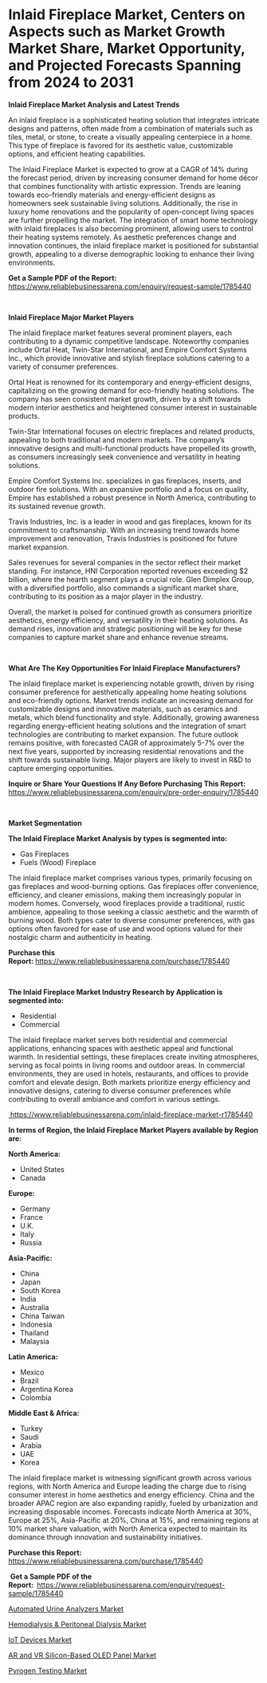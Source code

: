 <p><h1>Inlaid Fireplace Market, Centers on Aspects such as Market Growth Market Share, Market Opportunity, and Projected Forecasts Spanning from 2024 to 2031</h1></p><p><strong>Inlaid Fireplace Market Analysis and Latest Trends</strong></p>
<p><p>An inlaid fireplace is a sophisticated heating solution that integrates intricate designs and patterns, often made from a combination of materials such as tiles, metal, or stone, to create a visually appealing centerpiece in a home. This type of fireplace is favored for its aesthetic value, customizable options, and efficient heating capabilities. </p><p>The Inlaid Fireplace Market is expected to grow at a CAGR of 14% during the forecast period, driven by increasing consumer demand for home décor that combines functionality with artistic expression. Trends are leaning towards eco-friendly materials and energy-efficient designs as homeowners seek sustainable living solutions. Additionally, the rise in luxury home renovations and the popularity of open-concept living spaces are further propelling the market. The integration of smart home technology with inlaid fireplaces is also becoming prominent, allowing users to control their heating systems remotely. As aesthetic preferences change and innovation continues, the inlaid fireplace market is positioned for substantial growth, appealing to a diverse demographic looking to enhance their living environments.</p></p>
<p><strong>Get a Sample PDF of the Report:&nbsp;</strong> <a href="https://www.reliablebusinessarena.com/enquiry/request-sample/1785440?utm_campaign=1284&utm_medium=2&utm_source=Github&utm_content=ia&utm_term=08102024&utm_id=inlaid-fireplace">https://www.reliablebusinessarena.com/enquiry/request-sample/1785440</a></p>
<p>&nbsp;</p>
<p><strong>Inlaid Fireplace Major Market Players</strong></p>
<p><p>The inlaid fireplace market features several prominent players, each contributing to a dynamic competitive landscape. Noteworthy companies include Ortal Heat, Twin-Star International, and Empire Comfort Systems Inc., which provide innovative and stylish fireplace solutions catering to a variety of consumer preferences.</p><p>Ortal Heat is renowned for its contemporary and energy-efficient designs, capitalizing on the growing demand for eco-friendly heating solutions. The company has seen consistent market growth, driven by a shift towards modern interior aesthetics and heightened consumer interest in sustainable products.</p><p>Twin-Star International focuses on electric fireplaces and related products, appealing to both traditional and modern markets. The company’s innovative designs and multi-functional products have propelled its growth, as consumers increasingly seek convenience and versatility in heating solutions.</p><p>Empire Comfort Systems Inc. specializes in gas fireplaces, inserts, and outdoor fire solutions. With an expansive portfolio and a focus on quality, Empire has established a robust presence in North America, contributing to its sustained revenue growth.</p><p>Travis Industries, Inc. is a leader in wood and gas fireplaces, known for its commitment to craftsmanship. With an increasing trend towards home improvement and renovation, Travis Industries is positioned for future market expansion.</p><p>Sales revenues for several companies in the sector reflect their market standing. For instance, HNI Corporation reported revenues exceeding $2 billion, where the hearth segment plays a crucial role. Glen Dimplex Group, with a diversified portfolio, also commands a significant market share, contributing to its position as a major player in the industry.</p><p>Overall, the market is poised for continued growth as consumers prioritize aesthetics, energy efficiency, and versatility in their heating solutions. As demand rises, innovation and strategic positioning will be key for these companies to capture market share and enhance revenue streams.</p></p>
<p>&nbsp;</p>
<p><strong>What Are The Key Opportunities For Inlaid Fireplace Manufacturers?</strong></p>
<p><p>The inlaid fireplace market is experiencing notable growth, driven by rising consumer preference for aesthetically appealing home heating solutions and eco-friendly options. Market trends indicate an increasing demand for customizable designs and innovative materials, such as ceramics and metals, which blend functionality and style. Additionally, growing awareness regarding energy-efficient heating solutions and the integration of smart technologies are contributing to market expansion. The future outlook remains positive, with forecasted CAGR of approximately 5-7% over the next five years, supported by increasing residential renovations and the shift towards sustainable living. Major players are likely to invest in R&D to capture emerging opportunities.</p></p>
<p><strong>Inquire or Share Your Questions If Any Before Purchasing This Report:</strong> <a href="https://www.reliablebusinessarena.com/enquiry/pre-order-enquiry/1785440?utm_campaign=1284&utm_medium=2&utm_source=Github&utm_content=ia&utm_term=08102024&utm_id=inlaid-fireplace">https://www.reliablebusinessarena.com/enquiry/pre-order-enquiry/1785440</a></p>
<p>&nbsp;</p>
<p><strong>Market Segmentation</strong></p>
<p><strong>The Inlaid Fireplace Market Analysis by types is segmented into:</strong></p>
<p><ul><li>Gas Fireplaces</li><li>Fuels (Wood) Fireplace</li></ul></p>
<p><p>The inlaid fireplace market comprises various types, primarily focusing on gas fireplaces and wood-burning options. Gas fireplaces offer convenience, efficiency, and cleaner emissions, making them increasingly popular in modern homes. Conversely, wood fireplaces provide a traditional, rustic ambience, appealing to those seeking a classic aesthetic and the warmth of burning wood. Both types cater to diverse consumer preferences, with gas options often favored for ease of use and wood options valued for their nostalgic charm and authenticity in heating.</p></p>
<p><strong>Purchase this Report:&nbsp;</strong><a href="https://www.reliablebusinessarena.com/purchase/1785440?utm_campaign=1284&utm_medium=2&utm_source=Github&utm_content=ia&utm_term=08102024&utm_id=inlaid-fireplace">https://www.reliablebusinessarena.com/purchase/1785440</a></p>
<p>&nbsp;</p>
<p><strong>The Inlaid Fireplace Market Industry Research by Application is segmented into:</strong></p>
<p><ul><li>Residential</li><li>Commercial</li></ul></p>
<p><p>The inlaid fireplace market serves both residential and commercial applications, enhancing spaces with aesthetic appeal and functional warmth. In residential settings, these fireplaces create inviting atmospheres, serving as focal points in living rooms and outdoor areas. In commercial environments, they are used in hotels, restaurants, and offices to provide comfort and elevate design. Both markets prioritize energy efficiency and innovative designs, catering to diverse consumer preferences while contributing to overall ambiance and comfort in various settings.</p></p>
<p><a href="https://www.reliablebusinessarena.com/inlaid-fireplace-market-r1785440?utm_campaign=1284&utm_medium=2&utm_source=Github&utm_content=ia&utm_term=08102024&utm_id=inlaid-fireplace">&nbsp;https://www.reliablebusinessarena.com/inlaid-fireplace-market-r1785440</a></p>
<p><strong>In terms of Region, the Inlaid Fireplace Market Players available by Region are:</strong></p>
<p>
    <p> <strong> North America: </strong>
        <ul>
            <li>United States</li>
            <li>Canada</li>
        </ul>
        </p> 
    <p> <strong> Europe: </strong>
        <ul>
            <li>Germany</li>
            <li>France</li>
            <li>U.K.</li>
            <li>Italy</li>
            <li>Russia</li>
        </ul>
        </p> 
    <p> <strong> Asia-Pacific: </strong>
        <ul>
            <li>China</li>
            <li>Japan</li>
            <li>South Korea</li>
            <li>India</li>
            <li>Australia</li>
            <li>China Taiwan</li>
            <li>Indonesia</li>
            <li>Thailand</li>
            <li>Malaysia</li>
        </ul>
        </p> 
    <p> <strong> Latin America: </strong>
        <ul>
            <li>Mexico</li>
            <li>Brazil</li>
            <li>Argentina Korea</li>
            <li>Colombia</li>
        </ul>
        </p> 
    <p> <strong> Middle East & Africa: </strong>
        <ul>
            <li>Turkey</li>
            <li>Saudi</li>
            <li>Arabia</li>
            <li>UAE</li>
            <li>Korea</li>
        </ul>
    </p>
    </p>
<p><p>The inlaid fireplace market is witnessing significant growth across various regions, with North America and Europe leading the charge due to rising consumer interest in home aesthetics and energy efficiency. China and the broader APAC region are also expanding rapidly, fueled by urbanization and increasing disposable incomes. Forecasts indicate North America at 30%, Europe at 25%, Asia-Pacific at 20%, China at 15%, and remaining regions at 10% market share valuation, with North America expected to maintain its dominance through innovation and sustainability initiatives.</p></p>
<p><strong>Purchase this Report: </strong><a href="https://www.reliablebusinessarena.com/purchase/1785440?utm_campaign=1284&utm_medium=2&utm_source=Github&utm_content=ia&utm_term=08102024&utm_id=inlaid-fireplace">https://www.reliablebusinessarena.com/purchase/1785440</a></p>
<p>&nbsp;<strong>Get a Sample PDF of the Report:&nbsp;&nbsp;</strong><a href="https://www.reliablebusinessarena.com/enquiry/request-sample/1785440?utm_campaign=1284&utm_medium=2&utm_source=Github&utm_content=ia&utm_term=08102024&utm_id=inlaid-fireplace">https://www.reliablebusinessarena.com/enquiry/request-sample/1785440</a></p>
<p><strong></strong></p>
<p><p><a href="https://www.linkedin.com/pulse/global-perspectives-automated-urine-analyzers-market-trends-piqvc?utm_campaign=1284&utm_medium=2&utm_source=Github&utm_content=ia&utm_term=08102024&utm_id=inlaid-fireplace">Automated Urine Analyzers Market</a></p><p><a href="https://www.linkedin.com/pulse/hemodialysis-peritoneal-dialysis-market-size-segmentation-trends-ib2qc?utm_campaign=1284&utm_medium=2&utm_source=Github&utm_content=ia&utm_term=08102024&utm_id=inlaid-fireplace">Hemodialysis & Peritoneal Dialysis Market</a></p><p><a href="https://www.linkedin.com/pulse/evaluating-global-iot-devices-market-trends-growth-opportunities-ocrpe?utm_campaign=1284&utm_medium=2&utm_source=Github&utm_content=ia&utm_term=08102024&utm_id=inlaid-fireplace">IoT Devices Market</a></p><p><a href="https://github.com/tamvrosiya/Market-Research-Report-List-6/blob/main/ar-and-vr-silicon-based-oled-panel-market.md?utm_campaign=1284&utm_medium=2&utm_source=Github&utm_content=ia&utm_term=08102024&utm_id=inlaid-fireplace">AR and VR Silicon-Based OLED Panel Market</a></p><p><a href="https://www.linkedin.com/pulse/strategic-market-insights-global-pyrogen-testing-2024-2031-nemic?utm_campaign=1284&utm_medium=2&utm_source=Github&utm_content=ia&utm_term=08102024&utm_id=inlaid-fireplace">Pyrogen Testing Market</a></p></p>